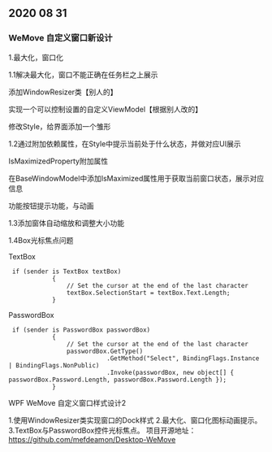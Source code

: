 ## 2020 08 31



### WeMove 自定义窗口新设计





1.最大化，窗口化

1.1解决最大化，窗口不能正确在任务栏之上展示

添加WindowResizer类【别人的】

实现一个可以控制设置的自定义ViewModel【根据别人改的】

修改Style，给界面添加一个雏形



1.2通过附加依赖属性，在Style中提示当前处于什么状态，并做对应UI展示

IsMaximizedProperty附加属性

在BaseWindowModel中添加IsMaximized属性用于获取当前窗口状态，展示对应信息

功能按钮提示功能，与动画

1.3添加窗体自动缩放和调整大小功能

1.4Box光标焦点问题

TextBox

```
 if (sender is TextBox textBox)
            {
                // Set the cursor at the end of the last character 
                textBox.SelectionStart = textBox.Text.Length;
            }
```

PasswordBox

```
 if (sender is PasswordBox passwordBox)
            {
                // Set the cursor at the end of the last character
                passwordBox.GetType()
                           .GetMethod("Select", BindingFlags.Instance | BindingFlags.NonPublic)
                           .Invoke(passwordBox, new object[] { passwordBox.Password.Length, passwordBox.Password.Length });
            }
```





WPF WeMove 自定义窗口样式设计2

1.使用WindowResizer类实现窗口的Dock样式
2.最大化、窗口化图标动画提示。
3.TextBox与PasswordBox控件光标焦点。
项目开源地址：https://github.com/mefdeamon/Desktop-WeMove


